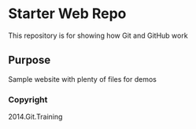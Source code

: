 # Starter Web Repo

This repository is for showing how Git and GitHub work

## Purpose

Sample website with plenty of files for demos

### Copyright

2014.Git.Training